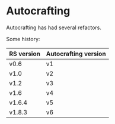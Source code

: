 # Autocrafting

Autocrafting has had several refactors.

Some history:

|RS version|Autocrafting version|
|----------|--------------------|
|v0.6|v1|
|v1.0|v2|
|v1.2|v3|
|v1.6|v4|
|v1.6.4|v5|
|v1.8.3|v6|